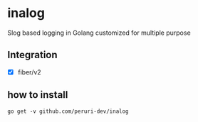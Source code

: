 # inalog

Slog based logging in Golang customized for multiple purpose

## Integration
- [x] fiber/v2

## how to install 
```
go get -v github.com/peruri-dev/inalog
```
